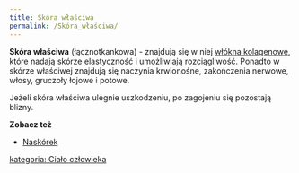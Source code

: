 ```yaml
---
title: Skóra właściwa
permalink: /Skóra_właściwa/
---
```


**Skóra właściwa** (łącznotkankowa) - znajdują się w niej [włókna kolagenowe](/Kolagen "wikilink"), które nadają skórze elastyczność i umożliwiają rozciągliwość. Ponadto w skórze właściwej znajdują się naczynia krwionośne, zakończenia nerwowe, włosy, gruczoły łojowe i potowe.

Jeżeli skóra właściwa ulegnie uszkodzeniu, po zagojeniu się pozostają blizny.

**Zobacz też**

-   [Naskórek](/Naskórek "wikilink")

[kategoria: Ciało człowieka](/kategoria:_Ciało_człowieka "wikilink")